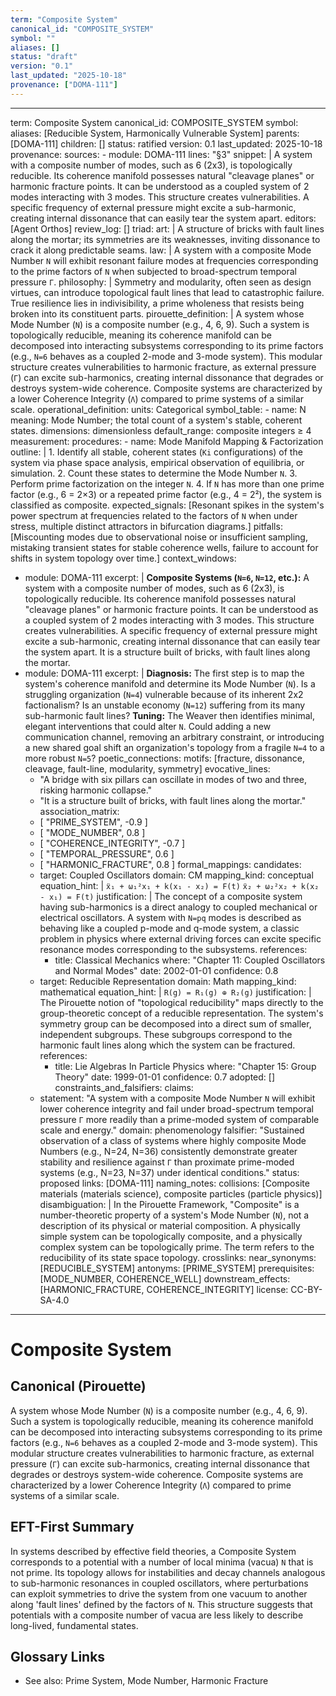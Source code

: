 ```yaml
---
term: "Composite System"
canonical_id: "COMPOSITE_SYSTEM"
symbol: ""
aliases: []
status: "draft"
version: "0.1"
last_updated: "2025-10-18"
provenance: ["DOMA-111"]
---
```


---
term: Composite System
canonical_id: COMPOSITE_SYSTEM
symbol: 
aliases: [Reducible System, Harmonically Vulnerable System]
parents: [DOMA-111]
children: []
status: ratified
version: 0.1
last_updated: 2025-10-18
provenance:
  sources:
    - module: DOMA-111
      lines: "§3"
      snippet: |
        A system with a composite number of modes, such as 6 (2x3), is topologically reducible. Its coherence manifold possesses natural "cleavage planes" or harmonic fracture points. It can be understood as a coupled system of 2 modes interacting with 3 modes. This structure creates vulnerabilities. A specific frequency of external pressure might excite a sub-harmonic, creating internal dissonance that can easily tear the system apart.
  editors: [Agent Orthos]
  review_log: []
triad:
  art: |
    A structure of bricks with fault lines along the mortar; its symmetries are its weaknesses, inviting dissonance to crack it along predictable seams.
  law: |
    A system with a composite Mode Number `N` will exhibit resonant failure modes at frequencies corresponding to the prime factors of `N` when subjected to broad-spectrum temporal pressure `Γ`.
  philosophy: |
    Symmetry and modularity, often seen as design virtues, can introduce topological fault lines that lead to catastrophic failure. True resilience lies in indivisibility, a prime wholeness that resists being broken into its constituent parts.
pirouette_definition: |
  A system whose Mode Number (`N`) is a composite number (e.g., 4, 6, 9). Such a system is topologically reducible, meaning its coherence manifold can be decomposed into interacting subsystems corresponding to its prime factors (e.g., `N=6` behaves as a coupled 2-mode and 3-mode system). This modular structure creates vulnerabilities to harmonic fracture, as external pressure (`Γ`) can excite sub-harmonics, creating internal dissonance that degrades or destroys system-wide coherence. Composite systems are characterized by a lower Coherence Integrity (`Λ`) compared to prime systems of a similar scale.
operational_definition:
  units: Categorical
  symbol_table:
    - name: N
      meaning: Mode Number; the total count of a system's stable, coherent states.
      dimensions: dimensionless
      default_range: composite integers ≥ 4
  measurement:
    procedures:
      - name: Mode Manifold Mapping & Factorization
        outline: |
          1. Identify all stable, coherent states (`Ki` configurations) of the system via phase space analysis, empirical observation of equilibria, or simulation.
          2. Count these states to determine the Mode Number `N`.
          3. Perform prime factorization on the integer `N`.
          4. If `N` has more than one prime factor (e.g., 6 = 2×3) or a repeated prime factor (e.g., 4 = 2²), the system is classified as composite.
        expected_signals: [Resonant spikes in the system's power spectrum at frequencies related to the factors of `N` when under stress, multiple distinct attractors in bifurcation diagrams.]
        pitfalls: [Miscounting modes due to observational noise or insufficient sampling, mistaking transient states for stable coherence wells, failure to account for shifts in system topology over time.]
context_windows:
  - module: DOMA-111
    excerpt: |
      **Composite Systems (`N=6`, `N=12`, etc.):** A system with a composite number of modes, such as 6 (2x3), is topologically reducible. Its coherence manifold possesses natural "cleavage planes" or harmonic fracture points. It can be understood as a coupled system of 2 modes interacting with 3 modes. This structure creates vulnerabilities. A specific frequency of external pressure might excite a sub-harmonic, creating internal dissonance that can easily tear the system apart. It is a structure built of bricks, with fault lines along the mortar.
  - module: DOMA-111
    excerpt: |
      **Diagnosis:** The first step is to map the system's coherence manifold and determine its Mode Number (`N`). Is a struggling organization (`N=4`) vulnerable because of its inherent 2x2 factionalism? Is an unstable economy (`N=12`) suffering from its many sub-harmonic fault lines?
      **Tuning:** The Weaver then identifies minimal, elegant interventions that could alter `N`. Could adding a new communication channel, removing an arbitrary constraint, or introducing a new shared goal shift an organization's topology from a fragile `N=4` to a more robust `N=5`?
poetic_connections:
  motifs: [fracture, dissonance, cleavage, fault-line, modularity, symmetry]
  evocative_lines:
    - "A bridge with six pillars can oscillate in modes of two and three, risking harmonic collapse."
    - "It is a structure built of bricks, with fault lines along the mortar."
  association_matrix:
    - [ "PRIME_SYSTEM", -0.9 ]
    - [ "MODE_NUMBER", 0.8 ]
    - [ "COHERENCE_INTEGRITY", -0.7 ]
    - [ "TEMPORAL_PRESSURE", 0.6 ]
    - [ "HARMONIC_FRACTURE", 0.8 ]
formal_mappings:
  candidates:
    - target: Coupled Oscillators
      domain: CM
      mapping_kind: conceptual
      equation_hint: |
        `ẍ₁ + ω₁²x₁ + k(x₁ - x₂) = F(t)`
        `ẍ₂ + ω₂²x₂ + k(x₂ - x₁) = F(t)`
      justification: |
        The concept of a composite system having sub-harmonics is a direct analogy to coupled mechanical or electrical oscillators. A system with `N=pq` modes is described as behaving like a coupled p-mode and q-mode system, a classic problem in physics where external driving forces can excite specific resonance modes corresponding to the subsystems.
      references:
        - title: Classical Mechanics
          where: "Chapter 11: Coupled Oscillators and Normal Modes"
          date: 2002-01-01
      confidence: 0.8
    - target: Reducible Representation
      domain: Math
      mapping_kind: mathematical
      equation_hint: |
        `R(g) = R₁(g) ⊕ R₂(g)`
      justification: |
        The Pirouette notion of "topological reducibility" maps directly to the group-theoretic concept of a reducible representation. The system's symmetry group can be decomposed into a direct sum of smaller, independent subgroups. These subgroups correspond to the harmonic fault lines along which the system can be fractured.
      references:
        - title: Lie Algebras In Particle Physics
          where: "Chapter 15: Group Theory"
          date: 1999-01-01
      confidence: 0.7
  adopted: []
constraints_and_falsifiers:
  claims:
    - statement: "A system with a composite Mode Number `N` will exhibit lower coherence integrity and fail under broad-spectrum temporal pressure `Γ` more readily than a prime-moded system of comparable scale and energy."
      domain: phenomenology
      falsifier: "Sustained observation of a class of systems where highly composite Mode Numbers (e.g., N=24, N=36) consistently demonstrate greater stability and resilience against `Γ` than proximate prime-moded systems (e.g., N=23, N=37) under identical conditions."
      status: proposed
      links: [DOMA-111]
naming_notes:
  collisions: [Composite materials (materials science), composite particles (particle physics)]
  disambiguation: |
    In the Pirouette Framework, "Composite" is a number-theoretic property of a system's Mode Number (`N`), not a description of its physical or material composition. A physically simple system can be topologically composite, and a physically complex system can be topologically prime. The term refers to the reducibility of its state space topology.
crosslinks:
  near_synonyms: [REDUCIBLE_SYSTEM]
  antonyms: [PRIME_SYSTEM]
  prerequisites: [MODE_NUMBER, COHERENCE_WELL]
  downstream_effects: [HARMONIC_FRACTURE, COHERENCE_INTEGRITY]
license: CC-BY-SA-4.0
---

# Composite System

## Canonical (Pirouette)
A system whose Mode Number (`N`) is a composite number (e.g., 4, 6, 9). Such a system is topologically reducible, meaning its coherence manifold can be decomposed into interacting subsystems corresponding to its prime factors (e.g., `N=6` behaves as a coupled 2-mode and 3-mode system). This modular structure creates vulnerabilities to harmonic fracture, as external pressure (`Γ`) can excite sub-harmonics, creating internal dissonance that degrades or destroys system-wide coherence. Composite systems are characterized by a lower Coherence Integrity (`Λ`) compared to prime systems of a similar scale.

## EFT-First Summary
In systems described by effective field theories, a Composite System corresponds to a potential with a number of local minima (vacua) `N` that is not prime. Its topology allows for instabilities and decay channels analogous to sub-harmonic resonances in coupled oscillators, where perturbations can exploit symmetries to drive the system from one vacuum to another along 'fault lines' defined by the factors of `N`. This structure suggests that potentials with a composite number of vacua are less likely to describe long-lived, fundamental states.

## Glossary Links
- See also: Prime System, Mode Number, Harmonic Fracture